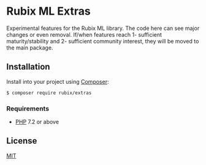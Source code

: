 # Rubix ML Extras
Experimental features for the Rubix ML library. The code here can see major changes or even removal. If/when features reach 1- sufficient maturity/stability and 2- sufficient community interest, they will be moved to the main package.

## Installation
Install into your project using [Composer](https://getcomposer.org/):
```sh
$ composer require rubix/extras
```

### Requirements
- [PHP](https://php.net/manual/en/install.php) 7.2 or above

## License
[MIT](https://github.com/RubixML/Extras/blob/master/LICENSE.md)
